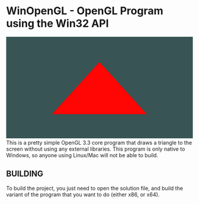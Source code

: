 # WinOpenGL - OpenGL Program using the Win32 API
![TriangleGL](RepoIcon.png)
This is a pretty simple OpenGL 3.3 core program that draws a triangle to the screen
without using any external libraries. This program is only native to Windows,
so anyone using Linux/Mac will not be able to build.

## BUILDING

To build the project, you just need to open the solution file, and build the variant of the program
that you want to do (either x86, or x64).